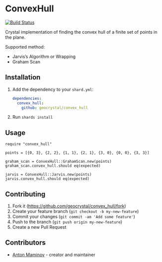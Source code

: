 # ConvexHull

[![Build Status](https://travis-ci.org/geocrystal/convex_hull.svg?branch=master)](https://travis-ci.org/geocrystal/convex_hull)

Crystal implementation of finding the convex hull of a finite set of points in the plane.

Supported method:

- Jarvis’s Algorithm or Wrapping
- Graham Scan

## Installation

1. Add the dependency to your `shard.yml`:

   ```yaml
   dependencies:
     convex_hull:
       github: geocrystal/convex_hull
   ```

2. Run `shards install`

## Usage

```crystal
require "convex_hull"

points = [{0, 3}, {2, 2}, {1, 1}, {2, 1}, {3, 0}, {0, 0}, {3, 3}]

graham_scan = ConvexHull::GrahamScan.new(points)
graham_scan.convex_hull.should eq(expected)

jarvis = ConvexHull::Jarvis.new(points)
jarvis.convex_hull.should eq(expected)
```

## Contributing

1. Fork it (<https://github.com/geocrystal/convex_hull/fork>)
2. Create your feature branch (`git checkout -b my-new-feature`)
3. Commit your changes (`git commit -am 'Add some feature'`)
4. Push to the branch (`git push origin my-new-feature`)
5. Create a new Pull Request

## Contributors

- [Anton Maminov](https://github.com/mamantoha) - creator and maintainer

